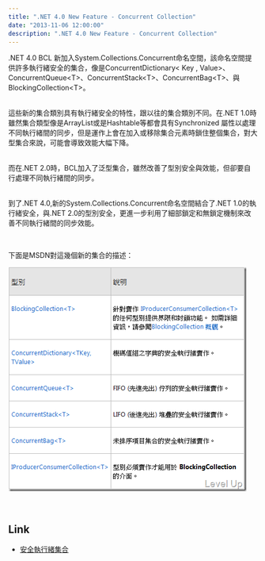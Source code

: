 ```yaml
---
title: ".NET 4.0 New Feature - Concurrent Collection"
date: "2013-11-06 12:00:00"
description: ".NET 4.0 New Feature - Concurrent Collection"
---
```


<p>.NET 4.0 BCL 新加入System.Collections.Concurrent命名空間，該命名空間提供許多執行緒安全的集合，像是ConcurrentDictionary&lt; Key , Value&gt;、ConcurrentQueue&lt;T&gt;、ConcurrentStack&lt;T&gt;、ConcurrentBag&lt;T&gt;、與BlockingCollection&lt;T&gt;。</p>  <p>   <br />這些新的集合類別具有執行緒安全的特性，跟以往的集合類別不同。在.NET 1.0時雖然集合類型像是ArrayList或是Hashtable等都會具有Synchronized 屬性以處理不同執行緒間的同步，但是運作上會在加入或移除集合元素時鎖住整個集合，對大型集合來說，可能會導致效能大幅下降。</p>  <p>   <br />而在.NET 2.0時，BCL加入了泛型集合，雖然改善了型別安全與效能，但卻要自行處理不同執行緒間的同步。</p>  <p>   <br />到了.NET 4.0,新的System.Collections.Concurrent命名空間結合了.NET 1.0的執行緒安全，與.NET 2.0的型別安全，更進一步利用了細部鎖定和無鎖定機制來改善不同執行緒間的同步效能。</p>  <p> </p>  <p>下面是MSDN對這幾個新的集合的描述：</p>  <p><img style="border-bottom: 0px; border-left: 0px; border-top: 0px; border-right: 0px" border="0" alt="image" src="\images\posts\3627dd59-2fad-436c-b715-b117bfdc43ef\image_thumb.png" width="482" height="453" /></a> </p>  <p> </p>  <h2>Link</h2>  <ul>   <li><a href="http://msdn.microsoft.com/zh-tw/library/dd997305.aspx" target="_blank">安全執行緒集合</li> </ul>
